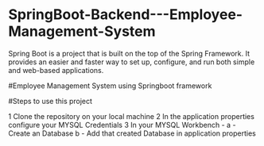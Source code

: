 # SpringBoot-Backend---Employee-Management-System
Spring Boot is a project that is built on the top of the Spring Framework. It provides an easier and faster way to set up, configure, and run both simple and web-based applications.

#Employee Management System using Springboot framework

#Steps to use this project

1 Clone the repository on your local machine
2 In the application properties configure your MYSQL Credentials
3 In your MYSQL Workbench -
 a - Create an Database
 b - Add that created Database in application properties
